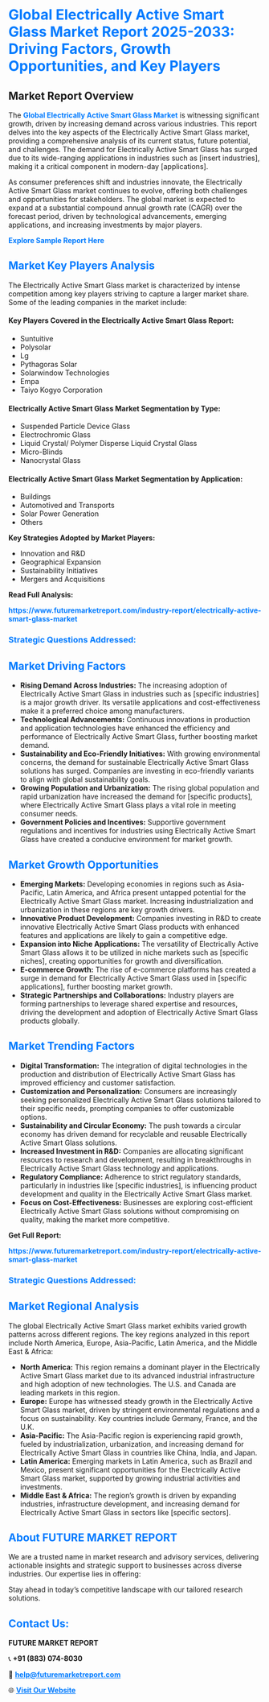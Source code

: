 <h1 style="color: #007BFF;">Global Electrically Active Smart Glass Market Report 2025-2033: Driving Factors, Growth Opportunities, and Key Players</h1>

<section id="overview">
<h2>Market Report Overview</h2>
<p>The <a href="https://www.futuremarketreport.com/industry-report/electrically-active-smart-glass-market" style="color: #007BFF; text-decoration: none;"><strong>Global Electrically Active Smart Glass Market</strong></a> is witnessing significant growth, driven by increasing demand across various industries. This report delves into the key aspects of the Electrically Active Smart Glass market, providing a comprehensive analysis of its current status, future potential, and challenges. The demand for Electrically Active Smart Glass has surged due to its wide-ranging applications in industries such as [insert industries], making it a critical component in modern-day [applications].</p>
<p>As consumer preferences shift and industries innovate, the Electrically Active Smart Glass market continues to evolve, offering both challenges and opportunities for stakeholders. The global market is expected to expand at a substantial compound annual growth rate (CAGR) over the forecast period, driven by technological advancements, emerging applications, and increasing investments by major players.</p>
</section>

<section id="overview">
<p><a href="https://www.futuremarketreport.com/request-sample/reportId=31552" style="color: #007BFF; text-decoration: none;"><strong>Explore Sample Report Here</strong></a></p>
</section>

<section id="key-players">
<h2 style="color: #007BFF;">Market Key Players Analysis</h2>
<p>The Electrically Active Smart Glass market is characterized by intense competition among key players striving to capture a larger market share. Some of the leading companies in the market include:</p>
<h4>Key Players Covered in the Electrically Active Smart Glass Report:</h4>
<ul><li>Suntuitive</li><li>Polysolar</li><li>Lg</li><li>Pythagoras Solar</li><li>Solarwindow Technologies</li><li>Empa</li><li>Taiyo Kogyo Corporation</li></ul>
<h4>Electrically Active Smart Glass Market Segmentation by Type:</h4>
<ul><li>Suspended Particle Device Glass</li><li>Electrochromic Glass</li><li>Liquid Crystal/ Polymer Disperse Liquid Crystal Glass</li><li>Micro-Blinds</li><li>Nanocrystal Glass</li></ul>

<h4>Electrically Active Smart Glass Market Segmentation by Application:</h4>
<ul><li>Buildings</li><li>Automotived and Transports</li><li>Solar Power Generation</li><li>Others</li></ul>
<p><strong>Key Strategies Adopted by Market Players:</strong></p>
<ul>
<li>Innovation and R&D</li>
<li>Geographical Expansion</li>
<li>Sustainability Initiatives</li>
<li>Mergers and Acquisitions</li>
</ul>
</section>

<section>
<p><strong>Read Full Analysis: </strong></p><a href="https://www.futuremarketreport.com/industry-report/electrically-active-smart-glass-market" style="color: #007BFF; text-decoration: none;"><strong>https://www.futuremarketreport.com/industry-report/electrically-active-smart-glass-market</strong></a>
<h3 style="color: #007BFF;">Strategic Questions Addressed:</h3>
</section>

<section id="driving-factors">
<h2 style="color: #007BFF;">Market Driving Factors</h2>
<ul>
<li><strong>Rising Demand Across Industries:</strong> The increasing adoption of Electrically Active Smart Glass in industries such as [specific industries] is a major growth driver. Its versatile applications and cost-effectiveness make it a preferred choice among manufacturers.</li>
<li><strong>Technological Advancements:</strong> Continuous innovations in production and application technologies have enhanced the efficiency and performance of Electrically Active Smart Glass, further boosting market demand.</li>
<li><strong>Sustainability and Eco-Friendly Initiatives:</strong> With growing environmental concerns, the demand for sustainable Electrically Active Smart Glass solutions has surged. Companies are investing in eco-friendly variants to align with global sustainability goals.</li>
<li><strong>Growing Population and Urbanization:</strong> The rising global population and rapid urbanization have increased the demand for [specific products], where Electrically Active Smart Glass plays a vital role in meeting consumer needs.</li>
<li><strong>Government Policies and Incentives:</strong> Supportive government regulations and incentives for industries using Electrically Active Smart Glass have created a conducive environment for market growth.</li>
</ul>
</section>

<section id="growth-opportunities">
<h2 style="color: #007BFF;">Market Growth Opportunities</h2>
<ul>
<li><strong>Emerging Markets:</strong> Developing economies in regions such as Asia-Pacific, Latin America, and Africa present untapped potential for the Electrically Active Smart Glass market. Increasing industrialization and urbanization in these regions are key growth drivers.</li>
<li><strong>Innovative Product Development:</strong> Companies investing in R&D to create innovative Electrically Active Smart Glass products with enhanced features and applications are likely to gain a competitive edge.</li>
<li><strong>Expansion into Niche Applications:</strong> The versatility of Electrically Active Smart Glass allows it to be utilized in niche markets such as [specific niches], creating opportunities for growth and diversification.</li>
<li><strong>E-commerce Growth:</strong> The rise of e-commerce platforms has created a surge in demand for Electrically Active Smart Glass used in [specific applications], further boosting market growth.</li>
<li><strong>Strategic Partnerships and Collaborations:</strong> Industry players are forming partnerships to leverage shared expertise and resources, driving the development and adoption of Electrically Active Smart Glass products globally.</li>
</ul>
</section>

<section id="trending-factors">
<h2 style="color: #007BFF;">Market Trending Factors</h2>
<ul>
<li><strong>Digital Transformation:</strong> The integration of digital technologies in the production and distribution of Electrically Active Smart Glass has improved efficiency and customer satisfaction.</li>
<li><strong>Customization and Personalization:</strong> Consumers are increasingly seeking personalized Electrically Active Smart Glass solutions tailored to their specific needs, prompting companies to offer customizable options.</li>
<li><strong>Sustainability and Circular Economy:</strong> The push towards a circular economy has driven demand for recyclable and reusable Electrically Active Smart Glass solutions.</li>
<li><strong>Increased Investment in R&D:</strong> Companies are allocating significant resources to research and development, resulting in breakthroughs in Electrically Active Smart Glass technology and applications.</li>
<li><strong>Regulatory Compliance:</strong> Adherence to strict regulatory standards, particularly in industries like [specific industries], is influencing product development and quality in the Electrically Active Smart Glass market.</li>
<li><strong>Focus on Cost-Effectiveness:</strong> Businesses are exploring cost-efficient Electrically Active Smart Glass solutions without compromising on quality, making the market more competitive.</li>
</ul>
</section>

<section>
<p><strong>Get Full Report: </strong></p><a href="https://www.futuremarketreport.com/industry-report/electrically-active-smart-glass-market" style="color: #007BFF; text-decoration: none;"><strong>https://www.futuremarketreport.com/industry-report/electrically-active-smart-glass-market</strong></a>
<h3 style="color: #007BFF;">Strategic Questions Addressed:</h3>
</section>


<section id="regional-analysis">
<h2 style="color: #007BFF;">Market Regional Analysis</h2>
<p>The global Electrically Active Smart Glass market exhibits varied growth patterns across different regions. The key regions analyzed in this report include North America, Europe, Asia-Pacific, Latin America, and the Middle East & Africa:</p>
<ul>
<li><strong>North America:</strong> This region remains a dominant player in the Electrically Active Smart Glass market due to its advanced industrial infrastructure and high adoption of new technologies. The U.S. and Canada are leading markets in this region.</li>
<li><strong>Europe:</strong> Europe has witnessed steady growth in the Electrically Active Smart Glass market, driven by stringent environmental regulations and a focus on sustainability. Key countries include Germany, France, and the U.K.</li>
<li><strong>Asia-Pacific:</strong> The Asia-Pacific region is experiencing rapid growth, fueled by industrialization, urbanization, and increasing demand for Electrically Active Smart Glass in countries like China, India, and Japan.</li>
<li><strong>Latin America:</strong> Emerging markets in Latin America, such as Brazil and Mexico, present significant opportunities for the Electrically Active Smart Glass market, supported by growing industrial activities and investments.</li>
<li><strong>Middle East & Africa:</strong> The region’s growth is driven by expanding industries, infrastructure development, and increasing demand for Electrically Active Smart Glass in sectors like [specific sectors].</li>
</ul>
</section>

<footer>
<h2 style="color: #007BFF;">About FUTURE MARKET REPORT</h2>
<p>We are a trusted name in market research and advisory services, delivering actionable insights and strategic support to businesses across diverse industries. Our expertise lies in offering:</p>

<p>Stay ahead in today’s competitive landscape with our tailored research solutions.</p>

<h2 style="color: #007BFF;">Contact Us:</h2>
<p><strong>FUTURE MARKET REPORT</strong></p>
<p>📞 <strong>+91 (883) 074-8030</strong></p>
<p>📧 <strong><a href="mailto:help@futuremarketreport.com" style="color: #007BFF;">help@futuremarketreport.com</a></strong></p>
<p>🌐 <strong><a href="https://www.futuremarketreport.com/" style="color: #007BFF;">Visit Our Website</a></strong></p>
</footer>